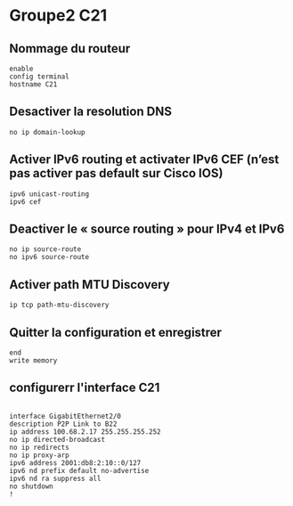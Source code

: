 # Groupe2 C21

## Nommage du routeur
```console
enable
config terminal
hostname C21
```

## Desactiver la resolution DNS
```console
no ip domain-lookup
```

## Activer IPv6 routing et activater IPv6 CEF (n’est pas activer pas default sur Cisco IOS)
```console
ipv6 unicast-routing
ipv6 cef
```

## Deactiver le « source routing » pour IPv4 et IPv6
```console
no ip source-route
no ipv6 source-route
```

## Activer path MTU Discovery
```console
ip tcp path-mtu-discovery
```
## Quitter la configuration et enregistrer
```console
end
write memory
```

## configurerr l'interface C21
```console

interface GigabitEthernet2/0
description P2P Link to B22
ip address 100.68.2.17 255.255.255.252
no ip directed-broadcast
no ip redirects
no ip proxy-arp
ipv6 address 2001:db8:2:10::0/127
ipv6 nd prefix default no-advertise
ipv6 nd ra suppress all
no shutdown
!
```


